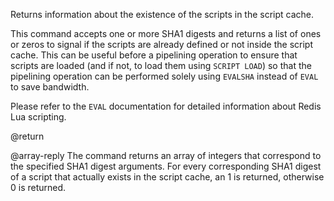 Returns information about the existence of the scripts in the script cache.

This command accepts one or more SHA1 digests and returns a list of ones or
zeros to signal if the scripts are already defined or not inside the script
cache. This can be useful before a pipelining operation to ensure that scripts
are loaded (and if not, to load them using `SCRIPT LOAD`) so that the pipelining
operation can be performed solely using `EVALSHA` instead of `EVAL` to save
bandwidth.

Please refer to the `EVAL` documentation for detailed information about Redis
Lua scripting.

@return

@array-reply The command returns an array of integers that correspond to the
specified SHA1 digest arguments. For every corresponding SHA1 digest of a script
that actually exists in the script cache, an 1 is returned, otherwise 0 is
returned.

